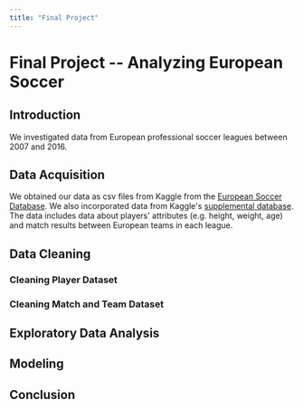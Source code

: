 ```yaml
---
title: "Final Project"
---
```

# Final Project -- Analyzing European Soccer 

## Introduction
We investigated data from European professional soccer leagues between 2007 and 2016.  

## Data Acquisition
We obtained our data as csv files from Kaggle from the [European Soccer Database](https://www.kaggle.com/datasets/hugomathien/soccer). We also incorporated data from Kaggle's [supplemental database](https://www.kaggle.com/datasets/jiezi2004/soccer). The data includes data about players' attributes (e.g. height, weight, age) and match results between European teams in each league. 

## Data Cleaning
### Cleaning Player Dataset

### Cleaning Match and Team Dataset

## Exploratory Data Analysis

## Modeling

## Conclusion
